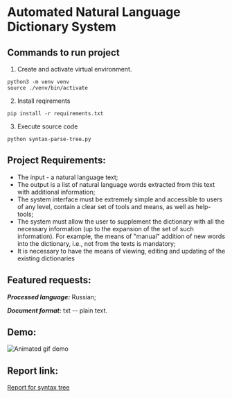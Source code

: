 # Automated Natural Language Dictionary System

## Commands to run project

1. Create and activate virtual environment.

```terminal
python3 -m venv venv
source ./venv/bin/activate
```

2. Install reqirements

```terminal
pip install -r requirements.txt
```

3. Execute source code

```terminal
python syntax-parse-tree.py
```

## Project Requirements:

* The input - a natural language text;
* The output is a list of natural language words extracted from this text with additional information;
* The system interface must be extremely simple and accessible to users of any level, contain a clear set of tools and means, as well as help-tools;
* The system must allow the user to supplement the dictionary with all the necessary information (up to the expansion of the set of such information). For example, the means of "manual" addition of new words into the dictionary, i.e., not from the texts is mandatory;
* It is necessary to have the means of viewing, editing and updating of the existing dictionaries

## Featured requests:
_**Processed language:**_
 Russian;

_**Document format:**_
 txt -- plain text.

## Demo:

![Animated gif demo](../demo/syntax-parse.gif)

## Report link:

[Report for syntax tree](https://docs.google.com/document/d/1lHL-ecB_jY1HGHBBdXUY_-w3iKbmAZYQuAGexDS_cNI/edit?usp=sharing)

